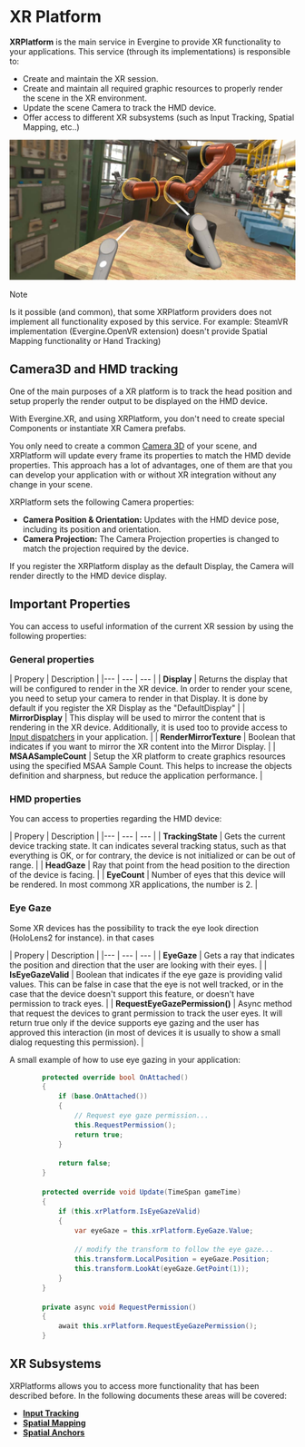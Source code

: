 # XR Platform

**XRPlatform** is the main service in Evergine to provide XR functionality to your applications.
 This service (through its implementations) is responsible to:
 - Create and maintain the XR session.
 - Create and maintain all required graphic resources to properly render the scene in the XR environment.
 - Update the scene Camera to track the HMD device.
 - Offer access to different XR subsystems (such as Input Tracking, Spatial Mapping, etc..)

![XR Sample](images/xrsample.jpg)

> [!Note]
> Is it possible (and common), that some XRPlatform providers does not implement all functionality exposed by this service. For example: SteamVR implementation (Evergine.OpenVR extension) doesn't provide Spatial Mapping functionality or Hand Tracking) 


## Camera3D and HMD tracking

One of the main purposes of a XR platform is to track the head position and setup properly the render output to be displayed on the HMD device.

With Evergine.XR, and using XRPlatform, you don't need to create special Components or instantiate XR Camera prefabs.

You only need to create a common [Camera 3D](../graphics/cameras.md) of your scene, and XRPlatform will update every frame its properties to match the HMD devide properties. This approach has a lot of advantages, one of them are that you can develop your application with or without XR integration without any change in your scene.

XRPlatform sets the following Camera properties:
* **Camera Position & Orientation:** Updates with the HMD device pose, including its position and orientation.
* **Camera Projection:** The Camera Projection properties is changed to match the projection required by the device.

If you register the XRPlatform display as the default Display, the Camera will render directly to the HMD device display.

## Important Properties

You can access to useful information of the current XR session by using the following properties:

### General properties

| Propery | Description |
|--- | --- | --- |
| **Display** | Returns the display that will be configured to render in the XR device. In order to render your scene, you need to setup your camera to render in that Display. It is done by default if you register the XR Display as the "DefaultDisplay" |
| **MirrorDisplay** | This display will be used to mirror the content that is rendering in the XR device. Additionally, it is used too to provide access to [Input dispatchers](../input/index.md) in your application. |
| **RenderMirrorTexture** | Boolean that indicates if you want to mirror the XR content into the Mirror Display. | 
| **MSAASampleCount** | Setup the XR platform to create graphics resources using the specified MSAA Sample Count. This helps to increase the objects definition and sharpness, but reduce the application performance. |


### HMD properties

You can access to properties regarding the HMD device:

| Propery | Description |
|--- | --- | --- |
| **TrackingState** | Gets the current device tracking state. It can indicates several tracking status, such as that everything is OK, or for contrary, the device is not initialized or can be out of range. |
| **HeadGaze** | Ray that point from the head position to the direction of the device is facing. |
| **EyeCount** | Number of eyes that this device will be rendered. In most commong XR applications, the number is 2. |

### Eye Gaze

Some XR devices has the possibility to track the eye look direction (HoloLens2 for instance). in that cases

| Propery | Description |
|--- | --- | --- |
| **EyeGaze** | Gets a ray that indicates the position and direction that the user are looking with their eyes. |
| **IsEyeGazeValid** | Boolean that indicates if the eye gaze is providing valid values. This can be false in case that the eye is not well tracked, or in the case that the device doesn't support this feature, or doesn't have permission to track eyes. |
| **RequestEyeGazePermission()** | Async method that request the devices to grant permission to track the user eyes. It will return true only if the device supports eye gazing and the user has approved this interaction (in most of devices it is usually to show a small dialog requesting this permission). |

A small example of how to use eye gazing in your application:

```csharp
        protected override bool OnAttached()
        {
            if (base.OnAttached())
            {
                // Request eye gaze permission...
                this.RequestPermission();
                return true;
            }

            return false;
        }

        protected override void Update(TimeSpan gameTime)
        {
            if (this.xrPlatform.IsEyeGazeValid)
            {
                var eyeGaze = this.xrPlatform.EyeGaze.Value;

                // modify the transform to follow the eye gaze...
                this.transform.LocalPosition = eyeGaze.Position;
                this.transform.LookAt(eyeGaze.GetPoint(1));
            }
        }        

        private async void RequestPermission()
        {
            await this.xrPlatform.RequestEyeGazePermission();
        }
```

## XR Subsystems

XRPlatforms allows you to access more functionality that has been described before. 
In the following documents these areas will be covered:

- **[Input Tracking](input_tracking/index.md)**
- **[Spatial Mapping](spatial_mapping.md)**
- **[Spatial Anchors](spatial_anchors.md)**